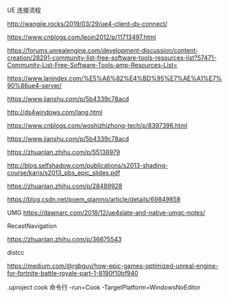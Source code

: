 UE 连接流程

http://wangjie.rocks/2019/03/29/ue4-client-ds-connect/

https://www.cnblogs.com/leoin2012/p/11713497.html

https://forums.unrealengine.com/development-discussion/content-creation/28291-community-list-free-software-tools-resources-list?57471-Community-List-Free-Software-Tools-amp-Resources-List=

https://www.lanindex.com/%E5%A6%82%E4%BD%95%E7%AE%A1%E7%90%86ue4-server/

https://www.jianshu.com/p/5b4339c78acd

http://ds4windows.com/lang.html

https://www.cnblogs.com/woshizhizhong-tech/p/8397396.html

https://www.jianshu.com/p/5b4339c78acd

https://zhuanlan.zhihu.com/p/55138979

http://blog.selfshadow.com/publications/s2013-shading-course/karis/s2013_pbs_epic_slides.pdf

https://zhuanlan.zhihu.com/p/28489928

https://blog.csdn.net/poem_qianmo/article/details/69849858

UMG
https://dawnarc.com/2018/12/ue4slate-and-native-umgc-notes/

RecastNavigation

https://zhuanlan.zhihu.com/p/36675543

distcc

https://medium.com/@rgbguy/how-epic-games-optimized-unreal-engine-for-fortnite-battle-royale-part-1-8190f10bf940



.uproject cook 命令行
 -run=Cook  -TargetPlatform=WindowsNoEditor